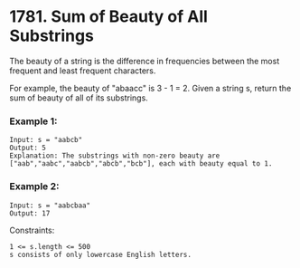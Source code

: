 # 1781. Sum of Beauty of All Substrings

The beauty of a string is the difference in frequencies between the most frequent and least frequent characters.

For example, the beauty of "abaacc" is 3 - 1 = 2.
Given a string s, return the sum of beauty of all of its substrings.




### Example 1:
```
Input: s = "aabcb"
Output: 5
Explanation: The substrings with non-zero beauty are ["aab","aabc","aabcb","abcb","bcb"], each with beauty equal to 1.
```

### Example 2:
```
Input: s = "aabcbaa"
Output: 17
 ```

Constraints:
```
1 <= s.length <= 500
s consists of only lowercase English letters.
```